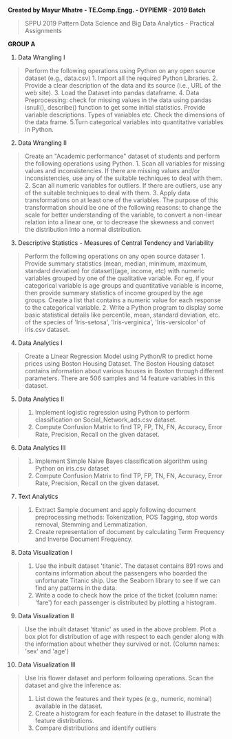 **Created by Mayur Mhatre - TE.Comp.Engg. - DYPIEMR - 2019 Batch**
> SPPU 2019 Pattern
> Data Science and Big Data Analytics - Practical Assignments

**GROUP A**

1. Data Wrangling I

>   Perform the following operations using Python on any open source dataset (e.g., data.csv)
        1. Import all the required Python Libraries.
        2. Provide a clear description of the data and its source (i.e., URL of the web site).
        3. Load the Dataset into pandas dataframe.
        4. Data Preprocessing: check for missing values in the data using pandas isnull(), describe() function to get some
           initial statistics. Provide variable descriptions. Types of variables etc. Check the dimensions of the data frame.
        5.Turn categorical variables into quantitative variables in Python.

2. Data Wrangling II

>   Create an "Academic performance" dataset of students and perform the following operations using Python.
        1. Scan all variables for missing values and inconsistencies. If there are missing values and/or inconsistencies, use any of the suitable techniques to deal with them.
        2. Scan all numeric variables for outliers. If there are outliers, use any of the suitable techniques to deal with them.
        3. Apply data transformations on at least one of the variables. The purpose of this transformation should be one of the following reasons: to change the scale for better understanding of the variable, to convert a non-linear relation into a linear one, or to decrease the skewness and convert the distribution into a normal distribution.


3.  Descriptive Statistics -
    Measures of Central Tendency and Variability

>   Perform the following operations on any open source dataser
        1. Provide summary statistics (mean, median, minimum, maximum, standard deviation) for dataset)(age, income, etc) with numeric variables grouped by one of the qualitative variable.
            For eg, if your categorical variable is age groups and quantitative variable is income, then provide summary statistics of income grouped by the age groups. Create a list that contains a numeric value for each response to the categorical variable.
        2. Write a Python program to display some basic statistical details like percentile, mean, standard deviation, etc. of the species of 'Iris-setosa', 'Iris-verginica', 'Iris-versicolor' of iris.csv dataset.    

4.  Data Analytics I

>   Create a Linear Regression Model using Python/R to predict home prices using Boston Housing Dataset. The Boston Housing dataset contains information about various houses in Boston through different parameters. There are 506 samples and 14 feature variables in this dataset.

5.  Data Analytics II

>   1. Implement logistic regression using Python to perform classification on Social_Network_ads.csv dataset.
>   2. Compute Confusion Matrix to find TP, FP, TN, FN, Accuracy, Error Rate, Precision, Recall on the given dataset.


6.  Data Analytics III

>   1. Implement Simple Naive Bayes classification algorithm using Python on iris.csv dataset
>   2. Compute Confusion Matrix to find TP, FP, TN, FN, Accuracy, Error Rate, Precision, Recall on the given dataset.


7.  Text Analytics
>   1. Extract Sample document and apply following document preprocessing methods: Tokenization, POS Tagging, stop words removal, Stemming and Lemmatization.
>   2. Create representation of document by calculating Term Frequency and Inverse Document Frequency.


8.  Data Visualization I
>   1. Use the inbuilt dataset 'titanic'. The dataset contains 891 rows and contains information about the passengers who boarded the unfortunate Titanic ship. Use the Seaborn library to see if we can find any patterns in the data.
>   2. Write a code to check how the price of the ticket (column name: 'fare') for each passenger is distributed by 
plotting a histogram.




9.  Data Visualization II
>   Use the inbuilt dataset 'titanic' as used in the above problem. Plot a box plot for distribution of age with respect to each gender along with the information about whether they survived or not. (Column names: 'sex' and 'age')




10. Data Visualization III
>   Use Iris flower dataset and perform following operations. Scan the dataset and give the inference as: 
>   1. List down the features and their types (e.g., numeric, nominal) available in the dataset. 
>   2. Create a histogram for each feature in the dataset to illustrate the feature distributions. 
>   3. Compare distributions and identify outliers

